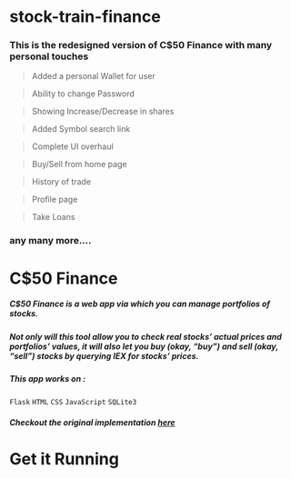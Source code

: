 # stock-train-finance

### This is the redesigned version of C$50 Finance with many personal touches
> Added a personal Wallet for user

>  Ability to change Password

>  Showing Increase/Decrease in shares

>  Added Symbol search link

>  Complete UI overhaul

>  Buy/Sell from home page

>  History of trade

>  Profile page

>  Take Loans
### any many more....
# 
# C$50 Finance

##### *C$50 Finance* is a web app via which you can manage portfolios of stocks.
##### Not only will this tool allow you to check real stocks’ actual prices and portfolios’ values, it will also let you buy (okay, “buy”) and sell (okay, “sell”) stocks by querying IEX for stocks’ prices.
##### This app works on :
`Flask` `HTML` `CSS` `JavaScript` `SQLite3`
##### Checkout the original implementation [here](https://finance.cs50.net)
# 
# Get it Running
<!-- 
##### Get the required [packages](/requirements.txt)
##### After that, run the following command..
```
$ export API_KEY=pk_3caccf7ef7e045c9976790ce1def9e03 
$ flask run
```
 -->
